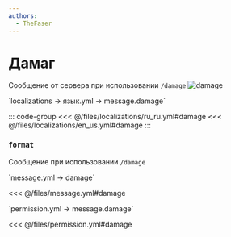```yaml
---
authors:
  - TheFaser
---
```


# Дамаг

<!--@include: @/parts/vanillaWarn.md#command-->

Сообщение от сервера при использовании `/damage`
![damage](/damage.png)

[//]: # (localization)
<!--@include: @/parts/words.md#localization--> 
<!--@include: @/parts/words.md#path--> `localizations → язык.yml → message.damage`

<!--@include: @/parts/words.md#default--> 

::: code-group
<<< @/files/localizations/ru_ru.yml#damage
<<< @/files/localizations/en_us.yml#damage
:::

### `format`

Сообщение при использовании `/damage`

[//]: # (message.yml)
<!--@include: @/parts/words.md#setting-->
<!--@include: @/parts/words.md#path--> `message.yml → damage`

<!--@include: @/parts/words.md#default-->
<<< @/files/message.yml#damage

<!--@include: @/parts/enable.md-->

<!--@include: @/parts/range.md-->
<!--@include: @/parts/destination.md-->
<!--@include: @/parts/sound.md-->

[//]: # (permission.yml)
<!--@include: @/parts/words.md#permission-->
<!--@include: @/parts/words.md#path--> `permission.yml → message.damage`

<!--@include: @/parts/words.md#default-->
<<< @/files/permission.yml#damage

<!--@include: @/parts/permission/permissionTier3.md-->
<!--@include: @/parts/permission/sound.md-->